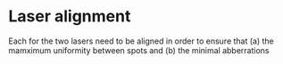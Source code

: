 # Laser alignment

Each for the two lasers need to be aligned in order to ensure that (a) the mamximum uniformity between spots and (b) the minimal abberrations 
